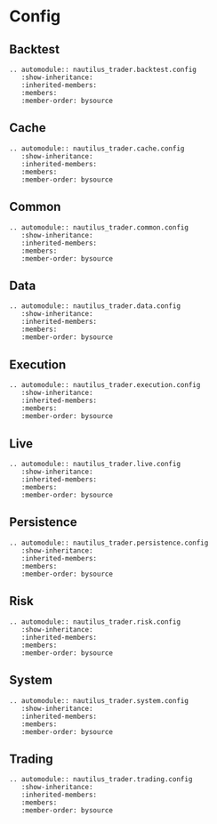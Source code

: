 # Config

## Backtest

```{eval-rst}
.. automodule:: nautilus_trader.backtest.config
   :show-inheritance:
   :inherited-members:
   :members:
   :member-order: bysource
```

## Cache

```{eval-rst}
.. automodule:: nautilus_trader.cache.config
   :show-inheritance:
   :inherited-members:
   :members:
   :member-order: bysource
```

## Common

```{eval-rst}
.. automodule:: nautilus_trader.common.config
   :show-inheritance:
   :inherited-members:
   :members:
   :member-order: bysource
```

## Data

```{eval-rst}
.. automodule:: nautilus_trader.data.config
   :show-inheritance:
   :inherited-members:
   :members:
   :member-order: bysource
```

## Execution

```{eval-rst}
.. automodule:: nautilus_trader.execution.config
   :show-inheritance:
   :inherited-members:
   :members:
   :member-order: bysource
```

## Live

```{eval-rst}
.. automodule:: nautilus_trader.live.config
   :show-inheritance:
   :inherited-members:
   :members:
   :member-order: bysource
```

## Persistence

```{eval-rst}
.. automodule:: nautilus_trader.persistence.config
   :show-inheritance:
   :inherited-members:
   :members:
   :member-order: bysource
```

## Risk

```{eval-rst}
.. automodule:: nautilus_trader.risk.config
   :show-inheritance:
   :inherited-members:
   :members:
   :member-order: bysource
```

## System

```{eval-rst}
.. automodule:: nautilus_trader.system.config
   :show-inheritance:
   :inherited-members:
   :members:
   :member-order: bysource
```

## Trading

```{eval-rst}
.. automodule:: nautilus_trader.trading.config
   :show-inheritance:
   :inherited-members:
   :members:
   :member-order: bysource
```
